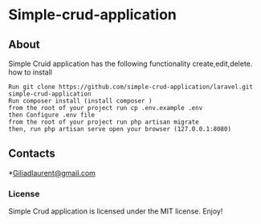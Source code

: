 # Simple-crud-application
## About

Simple Cruid application has the following functionality create,edit,delete.
how to install

    Run git clone https://github.com/simple-crud-application/laravel.git simple-crud-application
    Run composer install (install composer )
    from the root of your project run cp .env.example .env
    then Configure .env file
    from the root of your project run php artisan migrate
    then, run php artisan serve open your browser (127.0.0.1:8080)

## Contacts

*Giliadlaurent@gmail.com

### License

Simple Crud application is licensed under the MIT license. Enjoy!
